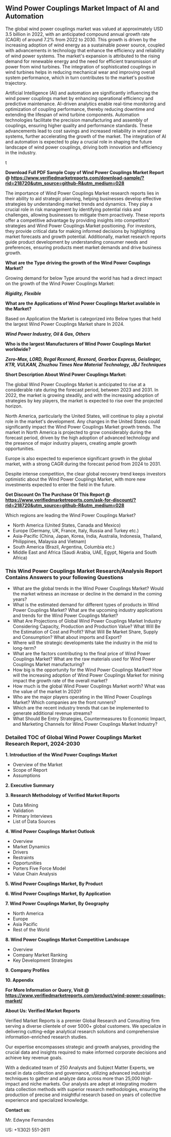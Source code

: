 <h2>Wind Power Couplings Market Impact of AI and Automation</h2><p>The global wind power couplings market was valued at approximately USD 3.5 billion in 2022, with an anticipated compound annual growth rate (CAGR) of around 7.2% from 2022 to 2030. This growth is driven by the increasing adoption of wind energy as a sustainable power source, coupled with advancements in technology that enhance the efficiency and reliability of wind power systems. The market's expansion is attributed to the rising demand for renewable energy and the need for efficient transmission of power from wind turbines. The integration of sophisticated couplings in wind turbines helps in reducing mechanical wear and improving overall system performance, which in turn contributes to the market's positive trajectory.</p><p>Artificial Intelligence (AI) and automation are significantly influencing the wind power couplings market by enhancing operational efficiency and predictive maintenance. AI-driven analytics enable real-time monitoring and optimization of coupling performance, thereby reducing downtime and extending the lifespan of wind turbine components. Automation technologies facilitate the precision manufacturing and assembly of couplings, ensuring higher quality and performance standards. These advancements lead to cost savings and increased reliability in wind power systems, further accelerating the growth of the market. The integration of AI and automation is expected to play a crucial role in shaping the future landscape of wind power couplings, driving both innovation and efficiency in the industry.</p>t</p><p id="" class=""><strong>Download Full PDF Sample Copy of Wind Power Couplings Market Report @ <a href="https://www.verifiedmarketreports.com/download-sample/?rid=218720&utm_source=github-R&utm_medium=028" target="_blank">https://www.verifiedmarketreports.com/download-sample/?rid=218720&utm_source=github-R&utm_medium=028</a></strong></p><p>The importance of&nbsp;Wind Power Couplings Market research reports lies in their ability to aid strategic planning, helping businesses develop effective strategies by understanding market trends and dynamics. They play a crucial role in risk management by identifying potential risks and challenges, allowing businesses to mitigate them proactively. These reports offer a competitive advantage by providing insights into competitors' strategies and Wind Power Couplings Market positioning. For investors, they provide critical data for making informed decisions by highlighting market forecasts and growth potential. Additionally, market research reports guide product development by understanding consumer needs and preferences, ensuring products meet market demands and drive business growth.</p><p><strong>What are the&nbsp;Type driving the growth of the Wind Power Couplings Market?</strong></p><p id="" class="">Growing demand for below Type around the world has had a direct impact on the growth of the Wind Power Couplings Market:</p><em><strong>Rigidity, Flexible</strong></em></p><strong>What are the&nbsp;Applications&nbsp;of Wind Power Couplings Market available in the Market?</strong></p><p id="" class="">Based on Application the Market is categorized into Below types that held the largest Wind Power Couplings Market share In 2024.</p><em><strong>Wind Power Industry, Oil & Gas, Others</strong></em></p><strong>Who is the largest Manufacturers of Wind Power Couplings Market worldwide?</strong></p><p><em><strong>Zero-Max, LORD, Regal Rexnord, Rexnord, Gearbox Express, Geislinger, KTR, VULKAN, Zhuzhou Times New Material Technology, JBJ Techniques</strong></em></p><p id="" class=""><strong>Short Description About Wind Power Couplings Market:</strong></p><p>The global Wind Power Couplings Market is anticipated to rise at a considerable rate during the forecast period, between 2023 and 2031. In 2022, the market is growing steadily, and with the increasing adoption of strategies by key players, the market is expected to rise over the projected horizon.</p><p>North America, particularly the United States, will continue to play a pivotal role in the market's development. Any changes in the United States could significantly impact the Wind Power Couplings Market growth trends. The market in North America is projected to grow considerably during the forecast period, driven by the high adoption of advanced technology and the presence of major industry players, creating ample growth opportunities.</p><p>Europe is also expected to experience significant growth in the global market, with a strong CAGR during the forecast period from 2024 to 2031.</p><p>Despite intense competition, the clear global recovery trend keeps investors optimistic about the Wind Power Couplings Market, with more new investments expected to enter the field in the future.</p><p id="" class=""><strong>Get Discount On The Purchase Of This Report @ <a href="https://www.verifiedmarketreports.com/ask-for-discount/?rid=218720&utm_source=github-R&utm_medium=028" target="_blank">https://www.verifiedmarketreports.com/ask-for-discount/?rid=218720&utm_source=github-R&utm_medium=028</a></strong></p>Which regions are leading the Wind Power Couplings Market?</p><ul><li>North America (United States, Canada and Mexico)</li><li>Europe (Germany, UK, France, Italy, Russia and Turkey etc.)</li><li>Asia-Pacific (China, Japan, Korea, India, Australia, Indonesia, Thailand, Philippines, Malaysia and Vietnam)</li><li>South America (Brazil, Argentina, Columbia etc.)</li><li>Middle East and Africa (Saudi Arabia, UAE, Egypt, Nigeria and South Africa)</li></ul><h3 id="" class="">This Wind Power Couplings Market Research/Analysis Report Contains Answers to your following Questions</h3><ul><li>What are the global trends in the Wind Power Couplings Market? Would the market witness an increase or decline in the demand in the coming years?</li><li>What is the estimated demand for different types of products in Wind Power Couplings Market? What are the upcoming industry applications and trends for the Wind Power Couplings Market?</li><li>What Are Projections of Global Wind Power Couplings Market Industry Considering Capacity, Production and Production Value? What Will Be the Estimation of Cost and Profit? What Will Be Market Share, Supply and Consumption? What about imports and Export?</li><li>Where will the strategic developments take the industry in the mid to long-term?</li><li>What are the factors contributing to the final price of Wind Power Couplings Market? What are the raw materials used for Wind Power Couplings Market manufacturing?</li><li>How big is the opportunity for the Wind Power Couplings Market? How will the increasing adoption of Wind Power Couplings Market for mining impact the growth rate of the overall market?</li><li>How much is the global Wind Power Couplings Market worth? What was the value of the market In 2020?</li><li>Who are the major players operating in the Wind Power Couplings Market? Which companies are the front runners?</li><li>Which are the recent industry trends that can be implemented to generate additional revenue streams?</li><li>What Should Be Entry Strategies, Countermeasures to Economic Impact, and Marketing Channels for Wind Power Couplings Market Industry?</li></ul><h3 id="" class="">Detailed TOC of Global Wind Power Couplings Market Research Report, 2024-2030</h3><p id="" class=""><strong>1. Introduction of the Wind Power Couplings Market</strong></p><ul><li>Overview of the Market</li><li>Scope of Report</li><li>Assumptions</li></ul><p id="" class=""><strong>2. Executive Summary</strong></p><p id="" class=""><strong>3. Research Methodology of Verified Market Reports</strong></p><ul><li>Data Mining</li><li>Validation</li><li>Primary Interviews</li><li>List of Data Sources</li></ul><p id="" class=""><strong>4. Wind Power Couplings Market Outlook</strong></p><ul><li>Overview</li><li>Market Dynamics</li><li>Drivers</li><li>Restraints</li><li>Opportunities</li><li>Porters Five Force Model</li><li>Value Chain Analysis</li></ul><p id="" class=""><strong>5. Wind Power Couplings Market, By Product</strong></p><p id="" class=""><strong>6. Wind Power Couplings Market, By Application</strong></p><p id="" class=""><strong>7. Wind Power Couplings Market, By Geography</strong></p><ul><li>North America</li><li>Europe</li><li>Asia Pacific</li><li>Rest of the World</li></ul><p id="" class=""><strong>8. Wind Power Couplings Market Competitive Landscape</strong></p><ul><li>Overview</li><li>Company Market Ranking</li><li>Key Development Strategies</li></ul><p id="" class=""><strong>9. Company Profiles</strong></p><p id="" class=""><strong>10. Appendix</strong></p><p id="" class=""><strong>For More Information or Query, Visit @ <a href="https://www.verifiedmarketreports.com/product/wind-power-couplings-market/" target="_blank">https://www.verifiedmarketreports.com/product/wind-power-couplings-market/</a></strong></p><p id="" class=""><strong>About Us: Verified Market Reports</strong></p><p id="" class="">Verified Market Reports is a premier Global Research and Consulting firm serving a diverse clientele of over 5000+ global customers. We specialize in delivering cutting-edge analytical research solutions and comprehensive information-enriched research studies.</p><p id="" class="">Our expertise encompasses strategic and growth analyses, providing the crucial data and insights required to make informed corporate decisions and achieve key revenue goals.</p><p id="" class="">With a dedicated team of 250 Analysts and Subject Matter Experts, we excel in data collection and governance, utilizing advanced industrial techniques to gather and analyze data across more than 25,000 high-impact and niche markets. Our analysts are adept at integrating modern data collection methods with superior research methodologies, ensuring the production of precise and insightful research based on years of collective experience and specialized knowledge.</p><p id="" class=""><strong>Contact us:</strong></p><p id="" class="">Mr. Edwyne Fernandes</p><p id="" class="">US: +1(302) 551-2611</p>